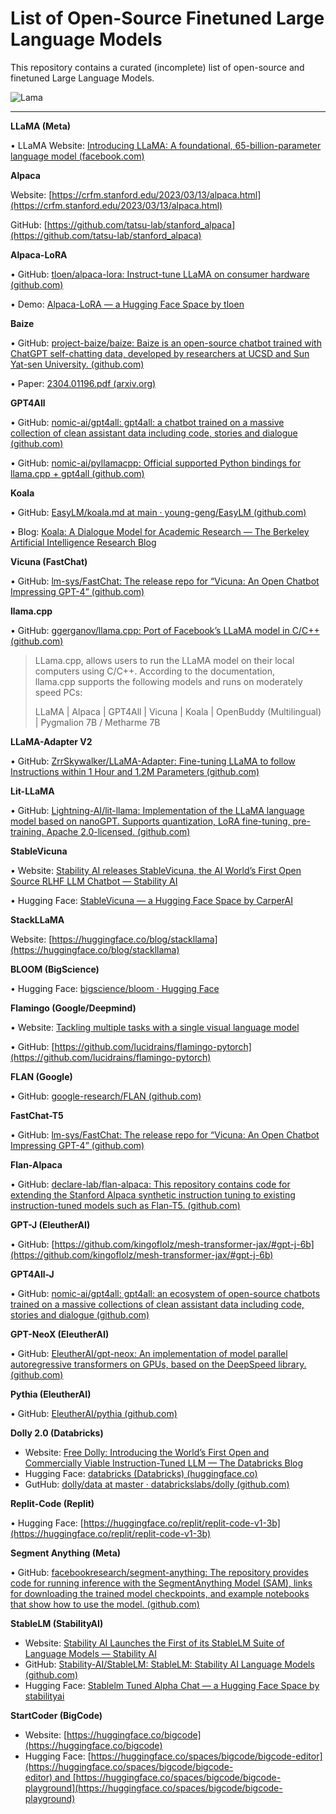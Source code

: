 # ****List of Open-Source Finetuned Large Language Models****

This repository contains a curated (incomplete) list of open-source and finetuned Large Language Models. 

![Lama](https://images.unsplash.com/photo-1661345440932-85b638c8088f?ixlib=rb-4.0.3&ixid=MnwxMjA3fDB8MHxwaG90by1wYWdlfHx8fGVufDB8fHx8&auto=format&fit=crop&w=1771&q=80)

**************************************************************************************************

****LLaMA (Meta)****

• LLaMA Website: [Introducing LLaMA: A foundational, 65-billion-parameter language model (facebook.com)](https://ai.facebook.com/blog/large-language-model-llama-meta-ai/)

**Alpaca**

Website: [https://crfm.stanford.edu/2023/03/13/alpaca.html](https://crfm.stanford.edu/2023/03/13/alpaca.html)

GitHub: [https://github.com/tatsu-lab/stanford_alpaca](https://github.com/tatsu-lab/stanford_alpaca)

****Alpaca-LoRA****

• GitHub: [tloen/alpaca-lora: Instruct-tune LLaMA on consumer hardware (github.com)](https://github.com/tloen/alpaca-lora)

• Demo: [Alpaca-LoRA — a Hugging Face Space by tloen](https://huggingface.co/spaces/tloen/alpaca-lora)

****Baize****

• GitHub: [project-baize/baize: Baize is an open-source chatbot trained with ChatGPT self-chatting data, developed by researchers at UCSD and Sun Yat-sen University. (github.com)](https://github.com/project-baize/baize)

• Paper: [2304.01196.pdf (arxiv.org)](https://arxiv.org/pdf/2304.01196.pdf)

****GPT4All****

• GitHub: [nomic-ai/gpt4all: gpt4all: a chatbot trained on a massive collection of clean assistant data including code, stories and dialogue (github.com)](https://github.com/nomic-ai/gpt4all)

• GitHub: [nomic-ai/pyllamacpp: Official supported Python bindings for llama.cpp + gpt4all (github.com)](https://github.com/nomic-ai/pyllamacpp)

****Koala****

• GitHub: [EasyLM/koala.md at main · young-geng/EasyLM (github.com)](https://github.com/young-geng/EasyLM/blob/main/docs/koala.md)

• Blog: [Koala: A Dialogue Model for Academic Research — The Berkeley Artificial Intelligence Research Blog](https://bair.berkeley.edu/blog/2023/04/03/koala/)

****Vicuna (FastChat)****

• GitHub: [lm-sys/FastChat: The release repo for “Vicuna: An Open Chatbot Impressing GPT-4” (github.com)](https://github.com/lm-sys/FastChat)

****llama.cpp****

• GitHub: [ggerganov/llama.cpp: Port of Facebook’s LLaMA model in C/C++ (github.com)](https://github.com/ggerganov/llama.cpp)

> LLama.cpp, allows users to run the LLaMA model on their local computers using C/C++. According to the documentation, llama.cpp supports the following models and runs on moderately speed PCs:
> 
> 
> LLaMA | Alpaca | GPT4All | Vicuna | Koala | OpenBuddy (Multilingual) | Pygmalion 7B / Metharme 7B
> 

****LLaMA-Adapter V2****

• GitHub: [ZrrSkywalker/LLaMA-Adapter: Fine-tuning LLaMA to follow Instructions within 1 Hour and 1.2M Parameters (github.com)](https://github.com/ZrrSkywalker/LLaMA-Adapter)

****Lit-LLaMA ️****

• GitHub: [Lightning-AI/lit-llama: Implementation of the LLaMA language model based on nanoGPT. Supports quantization, LoRA fine-tuning, pre-training. Apache 2.0-licensed. (github.com)](https://github.com/Lightning-AI/lit-llama)

****StableVicuna****

• Website: [Stability AI releases StableVicuna, the AI World’s First Open Source RLHF LLM Chatbot — Stability AI](https://stability.ai/blog/stablevicuna-open-source-rlhf-chatbot)

• Hugging Face: [StableVicuna — a Hugging Face Space by CarperAI](https://huggingface.co/spaces/CarperAI/StableVicuna)

****StackLLaMA****

Website: [https://huggingface.co/blog/stackllama](https://huggingface.co/blog/stackllama)

****BLOOM (BigScience)****

• Hugging Face: [bigscience/bloom · Hugging Face](https://huggingface.co/bigscience/bloom)

****Flamingo (Google/Deepmind)****

• Website: [Tackling multiple tasks with a single visual language model](https://www.deepmind.com/blog/tackling-multiple-tasks-with-a-single-visual-language-model)

• GitHub: [https://github.com/lucidrains/flamingo-pytorch](https://github.com/lucidrains/flamingo-pytorch)

****FLAN (Google)****

• GitHub: [google-research/FLAN (github.com)](https://github.com/google-research/FLAN)

****FastChat-T5****

• GitHub: [lm-sys/FastChat: The release repo for “Vicuna: An Open Chatbot Impressing GPT-4” (github.com)](https://github.com/lm-sys/FastChat#FastChat-T5)

****Flan-Alpaca****

• GitHub: [declare-lab/flan-alpaca: This repository contains code for extending the Stanford Alpaca synthetic instruction tuning to existing instruction-tuned models such as Flan-T5. (github.com)](https://github.com/declare-lab/flan-alpaca)

****GPT-J (EleutherAI)****

• GitHub: [https://github.com/kingoflolz/mesh-transformer-jax/#gpt-j-6b](https://github.com/kingoflolz/mesh-transformer-jax/#gpt-j-6b)

****GPT4All-J****

• GitHub: [nomic-ai/gpt4all: gpt4all: an ecosystem of open-source chatbots trained on a massive collections of clean assistant data including code, stories and dialogue (github.com)](https://github.com/nomic-ai/gpt4all)

****GPT-NeoX (EleutherAI)****

• GitHub: [EleutherAI/gpt-neox: An implementation of model parallel autoregressive transformers on GPUs, based on the DeepSpeed library. (github.com)](https://github.com/EleutherAI/gpt-neox)

****Pythia (EleutherAI)****

• GitHub: [EleutherAI/pythia (github.com)](https://github.com/EleutherAI/pythia)

****Dolly 2.0 (Databricks)****

- Website: [Free Dolly: Introducing the World’s First Open and Commercially Viable Instruction-Tuned LLM — The Databricks Blog](https://www.databricks.com/blog/2023/04/12/dolly-first-open-commercially-viable-instruction-tuned-llm)
- Hugging Face: [databricks (Databricks) (huggingface.co)](https://huggingface.co/databricks)
- GutHub: [dolly/data at master · databrickslabs/dolly (github.com)](https://github.com/databrickslabs/dolly/tree/master/data)

****Replit-Code (Replit)****

• Hugging Face: [https://huggingface.co/replit/replit-code-v1-3b](https://huggingface.co/replit/replit-code-v1-3b)

****Segment Anything (Meta)****

• GitHub: [facebookresearch/segment-anything: The repository provides code for running inference with the SegmentAnything Model (SAM), links for downloading the trained model checkpoints, and example notebooks that show how to use the model. (github.com)](https://github.com/facebookresearch/segment-anything)

****StableLM (StabilityAI)****

- Website: [Stability AI Launches the First of its StableLM Suite of Language Models — Stability AI](https://stability.ai/blog/stability-ai-launches-the-first-of-its-stablelm-suite-of-language-models)
- GitHub: [Stability-AI/StableLM: StableLM: Stability AI Language Models (github.com)](https://github.com/stability-AI/stableLM/)
- Hugging Face: [Stablelm Tuned Alpha Chat — a Hugging Face Space by stabilityai](https://huggingface.co/spaces/stabilityai/stablelm-tuned-alpha-chat)

****StartCoder (BigCode)****

- Website: [https://huggingface.co/bigcode](https://huggingface.co/bigcode)
- Hugging Face: [https://huggingface.co/spaces/bigcode/bigcode-editor](https://huggingface.co/spaces/bigcode/bigcode-editor) and [https://huggingface.co/spaces/bigcode/bigcode-playground](https://huggingface.co/spaces/bigcode/bigcode-playground)
